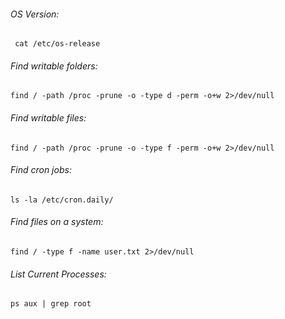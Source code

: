 ###### OS Version:
```
 cat /etc/os-release
```
###### Find writable folders:
```
find / -path /proc -prune -o -type d -perm -o+w 2>/dev/null
```

###### Find writable files:
```
find / -path /proc -prune -o -type f -perm -o+w 2>/dev/null
```
###### Find cron jobs:
```
ls -la /etc/cron.daily/
```
###### Find files on a system:
```
find / -type f -name user.txt 2>/dev/null
```
###### List Current Processes:
```
ps aux | grep root
```
